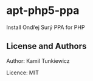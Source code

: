 apt-php5-ppa
=================
Install Ondřej Surý PPA for PHP  

License and Authors
-------------------

Author: Kamil Tunkiewicz

Licence: MIT
